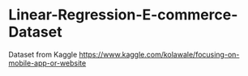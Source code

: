 # Linear-Regression-E-commerce-Dataset
Dataset from Kaggle  https://www.kaggle.com/kolawale/focusing-on-mobile-app-or-website
